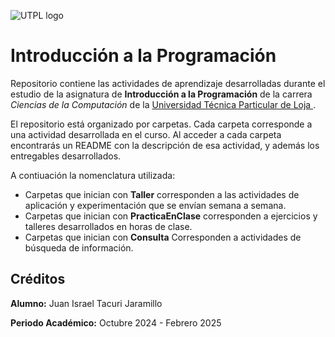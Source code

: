 ![UTPL logo](https://alumni.utpl.edu.ec/sites/default/files/logo.png)

# Introducción a la Programación

Repositorio contiene las actividades de aprendizaje desarrolladas durante el estudio de la asignatura de __Introducción a la Programación__ de la carrera _Ciencias de la Computación_ de la [Universidad Técnica Particular de Loja ](https://www.utpl.edu.ec/).

El repositorio está organizado por carpetas. Cada carpeta corresponde a una actividad desarrollada en el curso. Al acceder a cada carpeta encontrarás un README con la descripción de esa actividad, y además los entregables desarrollados.

A contiuación la nomenclatura utilizada:

* Carpetas que inician con __Taller__ corresponden a las actividades de aplicación y experimentación que se envían semana a semana.
* Carpetas que inician con __PracticaEnClase__ corresponden a ejercicios y talleres desarrollados en horas de clase.
* Carpetas que inician con __Consulta__ Corresponden a actividades de búsqueda de información.

## Créditos

 **Alumno:** Juan Israel Tacuri Jaramillo
 
 **Periodo Académico:** Octubre 2024 - Febrero 2025